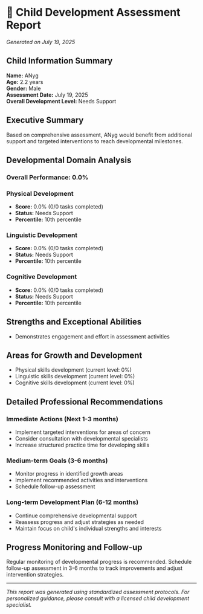 # 🌟 Child Development Assessment Report

*Generated on July 19, 2025*

## Child Information Summary

**Name:** ANyg  
**Age:** 2.2 years  
**Gender:** Male  
**Assessment Date:** July 19, 2025  
**Overall Development Level:** Needs Support

## Executive Summary

Based on comprehensive assessment, ANyg would benefit from additional support and targeted interventions to reach developmental milestones.

## Developmental Domain Analysis

### Overall Performance: 0.0%


### Physical Development
- **Score:** 0.0% (0/0 tasks completed)
- **Status:** Needs Support  
- **Percentile:** 10th percentile

### Linguistic Development
- **Score:** 0.0% (0/0 tasks completed)
- **Status:** Needs Support  
- **Percentile:** 10th percentile

### Cognitive Development
- **Score:** 0.0% (0/0 tasks completed)
- **Status:** Needs Support  
- **Percentile:** 10th percentile


## Strengths and Exceptional Abilities

- Demonstrates engagement and effort in assessment activities

## Areas for Growth and Development  

- Physical skills development (current level: 0%)
- Linguistic skills development (current level: 0%)
- Cognitive skills development (current level: 0%)

## Detailed Professional Recommendations

### Immediate Actions (Next 1-3 months)
- Implement targeted interventions for areas of concern
- Consider consultation with developmental specialists
- Increase structured practice time for developing skills

### Medium-term Goals (3-6 months)
- Monitor progress in identified growth areas
- Implement recommended activities and interventions
- Schedule follow-up assessment

### Long-term Development Plan (6-12 months)
- Continue comprehensive developmental support
- Reassess progress and adjust strategies as needed
- Maintain focus on child's individual strengths and interests

## Progress Monitoring and Follow-up

Regular monitoring of developmental progress is recommended. Schedule follow-up assessment in 3-6 months to track improvements and adjust intervention strategies.

---

*This report was generated using standardized assessment protocols. For personalized guidance, please consult with a licensed child development specialist.*